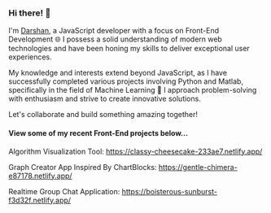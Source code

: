 ### Hi there! 👋 

I'm <a href="https://darshandesai.io/" target="_blank">Darshan<a/>, a  JavaScript developer with a focus on Front-End Development 🌐 I possess a solid understanding of modern web technologies and have been honing my skills to deliver exceptional user experiences.

My knowledge and interests extend beyond JavaScript, as I have successfully completed various projects involving Python and Matlab, specifically in the field of Machine Learning 🤖 I approach problem-solving with enthusiasm and strive to create innovative solutions.

Let's collaborate and build something amazing together!


#### View some of my recent Front-End projects below...

Algorithm Visualization Tool: https://classy-cheesecake-233ae7.netlify.app/

Graph Creator App Inspired By ChartBlocks: https://gentle-chimera-e87178.netlify.app/

Realtime Group Chat Application: https://boisterous-sunburst-f3d32f.netlify.app/



<!--
<a style="display: inline-block; margin-right: 50px"><img src="https://cdn-icons-png.flaticon.com/128/5968/5968292.png" width="40"/></a>
<a><img src="https://upload.wikimedia.org/wikipedia/commons/thumb/a/a7/React-icon.svg/2300px-React-icon.svg.png" width="40"/></a>
<a><img src="https://user-images.githubusercontent.com/43254178/209452762-ed586706-3c07-4126-9268-227f30eef49b.png" width="40"/></a>
<a><img src="https://cdn-icons-png.flaticon.com/128/5968/5968350.png" width="40"/></a>
<img src="https://upload.wikimedia.org/wikipedia/commons/thumb/2/2d/Tensorflow_logo.svg/1200px-Tensorflow_logo.svg.png" width="40"/>
<img src="https://upload.wikimedia.org/wikipedia/commons/thumb/2/22/Pandas_mark.svg/1200px-Pandas_mark.svg.png" width="40"/>
<img src="https://seeklogo.com/images/N/numpy-logo-479C24EC79-seeklogo.com.png" width="40"/>
<img src="https://upload.wikimedia.org/wikipedia/commons/thumb/3/3f/Git_icon.svg/1200px-Git_icon.svg.png" width="40"/>
-->
